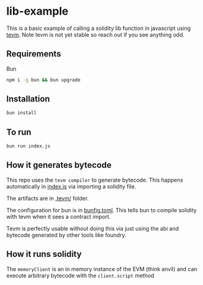 # lib-example

This is a basic example of calling a solidity lib function in javascript using [tevm](https://tevm.sh). Note tevm is not yet stable so reach out if you see anything odd.

## Requirements

Bun

```bash
npm i -g bun && bun upgrade
```

## Installation

```bash
bun install
```

## To run

```bash
bun run index.js
```

## How it generates bytecode

This repo uses the `tevm compiler` to generate bytecode. This happens automatically in [index.js](./index.js) via importing a solidity file.

The artifacts are in [.tevm/](./.tevm/) folder.

The configuration for bun is in [bunfig.toml](./bunfig.toml). This tells bun to compile solidity with tevm when it sees a contract import.

Tevm is perfectly usable without doing this via just using the abi and bytecode generated by other tools like foundry.

## How it runs solidity

The `memoryClient` is an in memory instance of the EVM (think anvil) and can execute arbitrary bytecode with the `client.script` method

